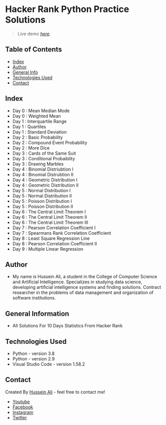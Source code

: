 # Hacker Rank Python Practice Solutions
> Live demo [_here_](https://www.hackerrank.com/domains/tutorials/10-days-of-statistics).
 <!-- If you have the project hosted somewhere, include the link here-->

## Table of Contents
* [Index](#Index)
* [Author](#Author)
* [General Info](#general-information)
* [Technologies Used](#technologies-used)
* [Contact](#contact)
<!-- * [License](#license) -->
## Index
* Day 0 : Mean Median Mode
* Day 0 : Weighted Mean
* Day 1 : Interquartile Range
* Day 1 : Quartiles
* Day 1 : Standard Deviation
* Day 2 : Basic Probability
* Day 2 : Compound Event Probability
* Day 2 : More Dice
* Day 3 : Cards of the Same Suit
* Day 3 : Conditional Probaiblity
* Day 3 : Drawing Marbles
* Day 4 : Binomial Distriubtion I
* Day 4 : Binomial Distrubtion II
* Day 4 : Geometric Distribution I
* Day 4 : Geometric Distribution II
* Day 5 : Normal Distribution I
* Day 5 : Normal Distribution II
* Day 5 : Poisson Distribution I
* Day 5 : Poisson Distribution II
* Day 6 : The Central Limit Theorem I
* Day 6 : The Central Limit Theorem II
* Day 6 : The Central Limit Theorem III
* Day 7 : Pearson Correlation Coefficient I
* Day 7 : Spearmans Rank Correlation Coefficient
* Day 8 : Least Square Regression Line
* Day 8 : Pearson Correlation Coefficient II
* Day 9 : Multiple Linear Regression


## Author
- My name is Hussein Ali, a student in the College of Computer Science and Artificial Intelligence. Specializes in studying data science, developing artificial intelligence systems and finding solutions. Contract researcher in the problems of data management and organization of software institutions.

## General Information
- All Solutions For 10 Days Statistics From Hacker Rank
<!-- You don't have to answer all the questions - just the ones relevant to your project. -->


## Technologies Used
- Python  - version 3.8
- Python  - version 2.9
- Visual Studio Code  - version 1.58.2

## Contact
Created By [Hussein Ali](https://www.linkedin.com/in/hussen-Ali/) - feel free to contact me!
* [Youtube](https://www.youtube.com/channel/UCIwDsGip8YANJifcaA_se_w)
* [Facebook](https://www.facebook.com/hussein.3li.official)
* [Instagram](https://www.instagram.com/hussein.3li.Official/)
* [Twitter](https://twitter.com/HussenOfficial)




<!-- Optional -->
<!-- ## License -->
<!-- This project is open source and available under the [... License](). -->

<!-- You don't have to include all sections - just the one's relevant to your project -->
